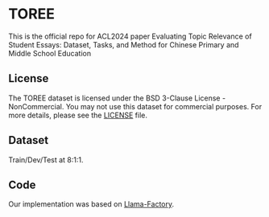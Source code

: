 # TOREE
This is the official repo for ACL2024 paper Evaluating Topic Relevance of Student Essays: Dataset, Tasks, and Method for Chinese Primary and Middle School Education




## License

The TOREE dataset is licensed under the BSD 3-Clause License - NonCommercial. You may not use this dataset for commercial purposes. For more details, please see the [LICENSE](./LICENSE) file.


## Dataset
Train/Dev/Test at 8:1:1. 


## Code
Our implementation was based on [Llama-Factory](https://github.com/hiyouga/LLaMA-Factory).  
